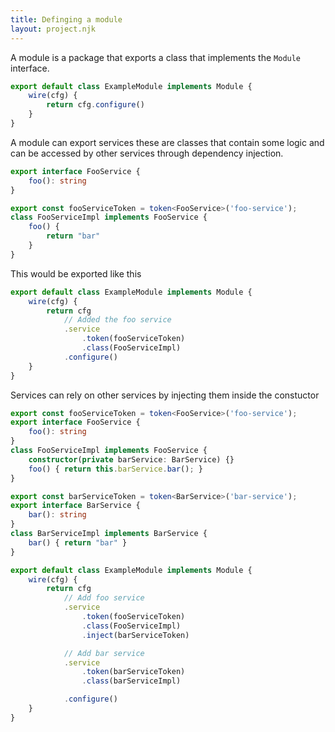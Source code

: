 ```yaml
---
title: Definging a module
layout: project.njk
---
```


A module is a package that exports a class that implements the `Module` interface.

```ts
export default class ExampleModule implements Module {
	wire(cfg) {
		return cfg.configure()
	}
}
```

A module can export services these are classes that contain some logic and can be accessed by other services through dependency injection.

```ts
export interface FooService {
	foo(): string
}

export const fooServiceToken = token<FooService>('foo-service');
class FooServiceImpl implements FooService {
	foo() {
		return "bar"
	}
}
```

This would be exported like this 

```ts
export default class ExampleModule implements Module {
	wire(cfg) {
		return cfg
			// Added the foo service
			.service
				.token(fooServiceToken)
				.class(FooServiceImpl)
			.configure()
	}
}
```

Services can rely on other services by injecting them inside the constuctor

```ts
export const fooServiceToken = token<FooService>('foo-service');
export interface FooService {
	foo(): string
}
class FooServiceImpl implements FooService {
	constructor(private barService: BarService) {}
	foo() { return this.barService.bar(); }
}

export const barServiceToken = token<BarService>('bar-service');
export interface BarService {
	bar(): string
}
class BarServiceImpl implements BarService {
	bar() { return "bar" }
}

export default class ExampleModule implements Module {
	wire(cfg) {
		return cfg
			// Add foo service
			.service
				.token(fooServiceToken)
				.class(FooServiceImpl)
				.inject(barServiceToken)

			// Add bar service
			.service
				.token(barServiceToken)
				.class(barServiceImpl)

			.configure()
	}
}
```
